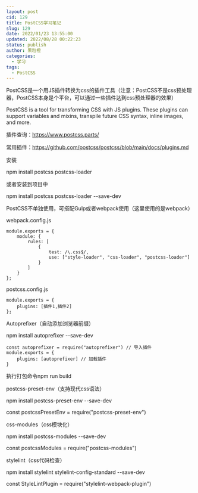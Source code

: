 ```yaml
---
layout: post
cid: 129
title: PostCSS学习笔记
slug: 129
date: 2022/01/23 13:55:00
updated: 2022/08/28 00:22:23
status: publish
author: 果粒橙
categories: 
  - 学习
tags: 
  - PostCSS
---
```



PostCSS是一个用JS插件转换为css的插件工具（注意：PostCSS不是css预处理器，PostCSS本身是个平台，可以通过一些插件达到css预处理器的效果）

PostCSS is a tool for transforming CSS with JS plugins. These plugins can support variables and mixins, transpile future CSS syntax, inline images, and more.

插件查询：https://www.postcss.parts/

常用插件：https://github.com/postcss/postcss/blob/main/docs/plugins.md

安装

npm install postcss postcss-loader 

或者安装到项目中

npm install postcss postcss-loader --save-dev

PostCSS不单独使用，可搭配Gulp或者webpack使用（这里使用的是webpack）

webpack.config.js

    module.exports = {
        module: {
            rules: [
                {
                    test: /\.css$/,
                    use: ["style-loader", "css-loader", "postcss-loader"]
                }
            ]
        }
    };

postcss.config.js


    module.exports = {
        plugins: [插件1,插件2]
    };



Autopreﬁxer（自动添加浏览器前缀）

npm install autoprefixer --save-dev

    const autoprefixer = require("autoprefixer") // 导入插件
    module.exports = {
        plugins: [autoprefixer] // 加载插件
    }

执行打包命令npm run build 


postcss-preset-env（支持现代css语法）

npm install postcss-preset-env --save-dev

const postcssPresetEnv = require("postcss-preset-env")

css-modules（css模块化）

npm install postcss-modules --save-dev

const postcssModules = require("postcss-modules")

stylelint（css代码检查）

npm install stylelint stylelint-config-standard --save-dev

const StyleLintPlugin = require("stylelint-webpack-plugin")